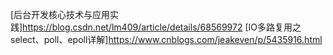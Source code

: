 [后台开发核心技术与应用实践]https://blog.csdn.net/lm409/article/details/68569972
[IO多路复用之select、poll、epoll详解]https://www.cnblogs.com/jeakeven/p/5435916.html
